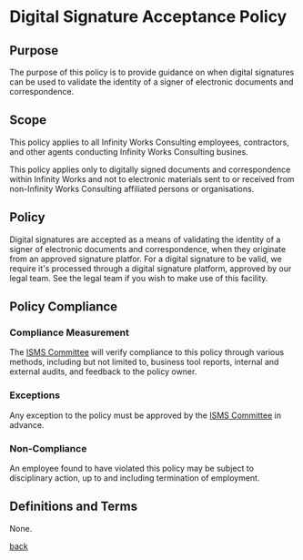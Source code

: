# Digital Signature Acceptance Policy

## Purpose

The purpose of this policy is to provide guidance on when digital signatures can be used to validate the identity of a signer of electronic documents and correspondence.

## Scope

This policy applies to all Infinity Works Consulting employees, contractors, and other agents conducting Infinity Works Consulting busines.

This policy applies only to digitally signed documents and correspondence within Infinity Works and not to electronic materials sent to or received from non-Infinity Works Consulting affiliated persons or organisations.

## Policy

Digital signatures are accepted as a means of validating the identity of a signer of electronic documents and correspondence, when they originate from an approved signature platfor. For a digital signature to be valid, we require it's processed through a digital signature platform, approved by our legal team. See the legal team if you wish to make use of this facility.

## Policy Compliance

### Compliance Measurement

The [ISMS Committee](../README.md#the-isms-committee) will verify compliance to this policy through various methods, including but not limited to, business tool reports, internal and external audits, and feedback to the policy owner. 

### Exceptions

Any exception to the policy must be approved by the [ISMS Committee](../README.md#the-isms-committee) in advance. 

### Non-Compliance

An employee found to have violated this policy may be subject to disciplinary action, up to and including termination of employment.

## Definitions and Terms

None.

[back](../README.md#a-z-policies)
